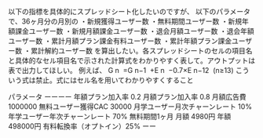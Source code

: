 
以下の指標を具体的にスプレッドシート化したいのですが、
以下のパラメータで、36ヶ月分の月別の
・新規獲得ユーザー数
・無料期間ユーザー数
・新規年額課金ユーザー数
・新規月額課金ユーザー数
・退会月額ユーザー数
・退会年額ユーザー数
・累計月額プラン課金有料ユーザー数
・累計年額プラン課金ユーザー数
・累計解約ユーザー数
を算出したい。各スプレッドシートのセルの項目名と具体的なセル項目名で示された計算式をわかりやすく表して。アウトプットは表で出力してほしい。
例えば、
G
n
​
=G
n−1
​
+E
n
​
−0.7×E
n−12
​
(n≥13)
こういう式は禁止。式にはセル名を用いてわかりやすくすること

パラメータ
ーーーー
年額プラン加入率	0.2
月額プラン加入率	0.8
月額広告費 1000000
無料ユーザー獲得CAC 30000
月学ユーザー月次チャーンレート 10%
年学ユーザー年次チャーンレート 70%
無料期間1ヶ月
月額 4980円
年額 498000円
有料転換率（オプトイン）25%
ーー
